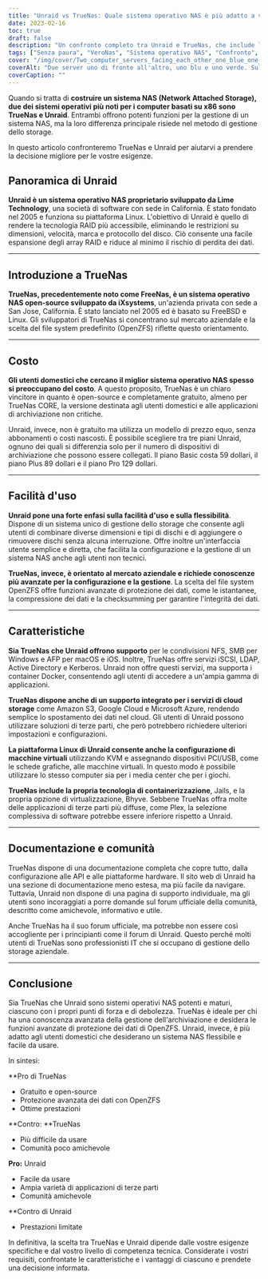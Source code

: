 ```yaml
---
title: "Unraid vs TrueNas: Quale sistema operativo NAS è più adatto a voi?"
date: 2023-02-16
toc: true
draft: false
description: "Un confronto completo tra Unraid e TrueNas, che include la facilità d'uso, le caratteristiche, la documentazione e la comunità, per aiutare gli utenti a decidere con cognizione di causa quale sia il sistema operativo NAS più adatto alle loro esigenze."
tags: ["Senza paura", "VeroNas", "Sistema operativo NAS", "Confronto", "Facilità d'uso", "Caratteristiche", "Documentazione", "Comunità", "Open Source", "Impresa", "Protezione dei dati", "Prestazioni", "Flessibilità", "Facile da usare", "Applicazioni di terze parti"]
cover: "/img/cover/Two_computer_servers_facing_each_other_one_blue_one_green.png"
coverAlt: "Due server uno di fronte all'altro, uno blu e uno verde. Sul lato blu c'è una persona in piedi che indossa un elmetto e un giubbotto di sicurezza. Sul lato verde una persona seduta sul divano."
coverCaption: ""
---
```


Quando si tratta di **costruire un sistema NAS (Network Attached Storage), due dei sistemi operativi più noti per i computer basati su x86 sono TrueNas e Unraid**. Entrambi offrono potenti funzioni per la gestione di un sistema NAS, ma la loro differenza principale risiede nel metodo di gestione dello storage.

In questo articolo confronteremo TrueNas e Unraid per aiutarvi a prendere la decisione migliore per le vostre esigenze.

## Panoramica di Unraid

**Unraid è un sistema operativo NAS proprietario sviluppato da Lime Technology**, una società di software con sede in California. È stato fondato nel 2005 e funziona su piattaforma Linux. L'obiettivo di Unraid è quello di rendere la tecnologia RAID più accessibile, eliminando le restrizioni su dimensioni, velocità, marca e protocollo del disco. Ciò consente una facile espansione degli array RAID e riduce al minimo il rischio di perdita dei dati.

______

## Introduzione a TrueNas

**TrueNas, precedentemente noto come FreeNas, è un sistema operativo NAS open-source sviluppato da iXsystems**, un'azienda privata con sede a San Jose, California. È stato lanciato nel 2005 ed è basato su FreeBSD e Linux. Gli sviluppatori di TrueNas si concentrano sul mercato aziendale e la scelta del file system predefinito (OpenZFS) riflette questo orientamento.

______

## Costo

**Gli utenti domestici che cercano il miglior sistema operativo NAS spesso si preoccupano del costo**. A questo proposito, TrueNas è un chiaro vincitore in quanto è open-source e completamente gratuito, almeno per TrueNas CORE, la versione destinata agli utenti domestici e alle applicazioni di archiviazione non critiche.

Unraid, invece, non è gratuito ma utilizza un modello di prezzo equo, senza abbonamenti o costi nascosti. È possibile scegliere tra tre piani Unraid, ognuno dei quali si differenzia solo per il numero di dispositivi di archiviazione che possono essere collegati. Il piano Basic costa 59 dollari, il piano Plus 89 dollari e il piano Pro 129 dollari.

______

## Facilità d'uso

**Unraid pone una forte enfasi sulla facilità d'uso e sulla flessibilità**. Dispone di un sistema unico di gestione dello storage che consente agli utenti di combinare diverse dimensioni e tipi di dischi e di aggiungere o rimuovere dischi senza alcuna interruzione. Offre inoltre un'interfaccia utente semplice e diretta, che facilita la configurazione e la gestione di un sistema NAS anche agli utenti non tecnici.

**TrueNas, invece, è orientato al mercato aziendale e richiede conoscenze più avanzate per la configurazione e la gestione**. La scelta del file system OpenZFS offre funzioni avanzate di protezione dei dati, come le istantanee, la compressione dei dati e la checksumming per garantire l'integrità dei dati.

______

## Caratteristiche

**Sia TrueNas che Unraid offrono supporto** per le condivisioni NFS, SMB per Windows e AFP per macOS e iOS. Inoltre, TrueNas offre servizi iSCSI, LDAP, Active Directory e Kerberos. Unraid non offre questi servizi, ma supporta i container Docker, consentendo agli utenti di accedere a un'ampia gamma di applicazioni.

**TrueNas dispone anche di un supporto integrato per i servizi di cloud storage** come Amazon S3, Google Cloud e Microsoft Azure, rendendo semplice lo spostamento dei dati nel cloud. Gli utenti di Unraid possono utilizzare soluzioni di terze parti, che però potrebbero richiedere ulteriori impostazioni e configurazioni.

**La piattaforma Linux di Unraid consente anche la configurazione di macchine virtuali** utilizzando KVM e assegnando dispositivi PCI/USB, come le schede grafiche, alle macchine virtuali. In questo modo è possibile utilizzare lo stesso computer sia per i media center che per i giochi.

**TrueNas include la propria tecnologia di containerizzazione**, Jails, e la propria opzione di virtualizzazione, Bhyve. Sebbene TrueNas offra molte delle applicazioni di terze parti più diffuse, come Plex, la selezione complessiva di software potrebbe essere inferiore rispetto a Unraid.

______

## Documentazione e comunità

TrueNas dispone di una documentazione completa che copre tutto, dalla configurazione alle API e alle piattaforme hardware. Il sito web di Unraid ha una sezione di documentazione meno estesa, ma più facile da navigare. Tuttavia, Unraid non dispone di una pagina di supporto individuale, ma gli utenti sono incoraggiati a porre domande sul forum ufficiale della comunità, descritto come amichevole, informativo e utile.

Anche TrueNas ha il suo forum ufficiale, ma potrebbe non essere così accogliente per i principianti come il forum di Unraid. Questo perché molti utenti di TrueNas sono professionisti IT che si occupano di gestione dello storage aziendale.

______

## Conclusione

Sia TrueNas che Unraid sono sistemi operativi NAS potenti e maturi, ciascuno con i propri punti di forza e di debolezza. TrueNas è ideale per chi ha una conoscenza avanzata della gestione dell'archiviazione e desidera le funzioni avanzate di protezione dei dati di OpenZFS. Unraid, invece, è più adatto agli utenti domestici che desiderano un sistema NAS flessibile e facile da usare.

In sintesi:

**Pro di TrueNas
- Gratuito e open-source
- Protezione avanzata dei dati con OpenZFS
- Ottime prestazioni

**Contro: **TrueNas
- Più difficile da usare
- Comunità poco amichevole

**Pro:** Unraid
- Facile da usare
- Ampia varietà di applicazioni di terze parti
- Comunità amichevole

**Contro di Unraid
- Prestazioni limitate

In definitiva, la scelta tra TrueNas e Unraid dipende dalle vostre esigenze specifiche e dal vostro livello di competenza tecnica. Considerate i vostri requisiti, confrontate le caratteristiche e i vantaggi di ciascuno e prendete una decisione informata.
